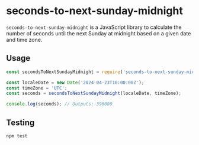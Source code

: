 # seconds-to-next-sunday-midnight

`seconds-to-next-sunday-midnight` is a JavaScript library to calculate the number of seconds until the next Sunday at midnight based on a given date and time zone.

## Usage

```javascript
const secondsToNextSundayMidnight = require('seconds-to-next-sunday-midnight');

const localeDate = new Date('2024-04-23T10:00:00Z');
const timeZone = 'UTC';
const seconds = secondsToNextSundayMidnight(localeDate, timeZone);

console.log(seconds); // Outputs: 396000
```

## Testing

```bash
npm test
```

